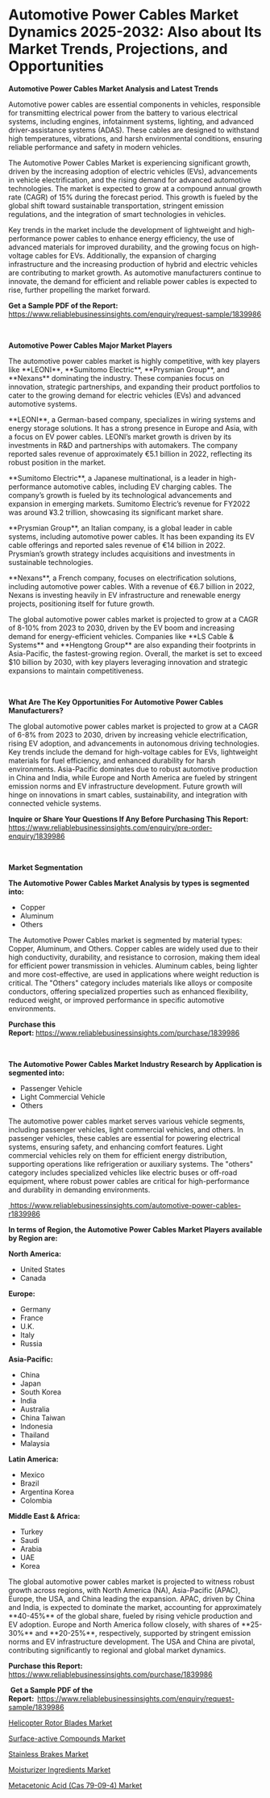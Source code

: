 <p><h1>Automotive Power Cables Market Dynamics 2025-2032: Also about Its Market Trends, Projections, and Opportunities</h1></p><p><strong>Automotive Power Cables Market Analysis and Latest Trends</strong></p>
<p><p>Automotive power cables are essential components in vehicles, responsible for transmitting electrical power from the battery to various electrical systems, including engines, infotainment systems, lighting, and advanced driver-assistance systems (ADAS). These cables are designed to withstand high temperatures, vibrations, and harsh environmental conditions, ensuring reliable performance and safety in modern vehicles.</p><p>The Automotive Power Cables Market is experiencing significant growth, driven by the increasing adoption of electric vehicles (EVs), advancements in vehicle electrification, and the rising demand for advanced automotive technologies. The market is expected to grow at a compound annual growth rate (CAGR) of 15% during the forecast period. This growth is fueled by the global shift toward sustainable transportation, stringent emission regulations, and the integration of smart technologies in vehicles.</p><p>Key trends in the market include the development of lightweight and high-performance power cables to enhance energy efficiency, the use of advanced materials for improved durability, and the growing focus on high-voltage cables for EVs. Additionally, the expansion of charging infrastructure and the increasing production of hybrid and electric vehicles are contributing to market growth. As automotive manufacturers continue to innovate, the demand for efficient and reliable power cables is expected to rise, further propelling the market forward.</p></p>
<p><strong>Get a Sample PDF of the Report:&nbsp;</strong> <a href="https://www.reliablebusinessinsights.com/enquiry/request-sample/1839986?utm_campaign=1873&utm_medium=2&utm_source=Github&utm_content=ia&utm_term=22012025&utm_id=automotive-power-cables">https://www.reliablebusinessinsights.com/enquiry/request-sample/1839986</a></p>
<p>&nbsp;</p>
<p><strong>Automotive Power Cables Major Market Players</strong></p>
<p><p>The automotive power cables market is highly competitive, with key players like **LEONI**, **Sumitomo Electric**, **Prysmian Group**, and **Nexans** dominating the industry. These companies focus on innovation, strategic partnerships, and expanding their product portfolios to cater to the growing demand for electric vehicles (EVs) and advanced automotive systems.</p><p>**LEONI**, a German-based company, specializes in wiring systems and energy storage solutions. It has a strong presence in Europe and Asia, with a focus on EV power cables. LEONI’s market growth is driven by its investments in R&D and partnerships with automakers. The company reported sales revenue of approximately €5.1 billion in 2022, reflecting its robust position in the market.</p><p>**Sumitomo Electric**, a Japanese multinational, is a leader in high-performance automotive cables, including EV charging cables. The company’s growth is fueled by its technological advancements and expansion in emerging markets. Sumitomo Electric’s revenue for FY2022 was around ¥3.2 trillion, showcasing its significant market share.</p><p>**Prysmian Group**, an Italian company, is a global leader in cable systems, including automotive power cables. It has been expanding its EV cable offerings and reported sales revenue of €14 billion in 2022. Prysmian’s growth strategy includes acquisitions and investments in sustainable technologies.</p><p>**Nexans**, a French company, focuses on electrification solutions, including automotive power cables. With a revenue of €6.7 billion in 2022, Nexans is investing heavily in EV infrastructure and renewable energy projects, positioning itself for future growth.</p><p>The global automotive power cables market is projected to grow at a CAGR of 8-10% from 2023 to 2030, driven by the EV boom and increasing demand for energy-efficient vehicles. Companies like **LS Cable & Systems** and **Hengtong Group** are also expanding their footprints in Asia-Pacific, the fastest-growing region. Overall, the market is set to exceed $10 billion by 2030, with key players leveraging innovation and strategic expansions to maintain competitiveness.</p></p>
<p>&nbsp;</p>
<p><strong>What Are The Key Opportunities For Automotive Power Cables Manufacturers?</strong></p>
<p><p>The global automotive power cables market is projected to grow at a CAGR of 6-8% from 2023 to 2030, driven by increasing vehicle electrification, rising EV adoption, and advancements in autonomous driving technologies. Key trends include the demand for high-voltage cables for EVs, lightweight materials for fuel efficiency, and enhanced durability for harsh environments. Asia-Pacific dominates due to robust automotive production in China and India, while Europe and North America are fueled by stringent emission norms and EV infrastructure development. Future growth will hinge on innovations in smart cables, sustainability, and integration with connected vehicle systems.</p></p>
<p><strong>Inquire or Share Your Questions If Any Before Purchasing This Report:</strong> <a href="https://www.reliablebusinessinsights.com/enquiry/pre-order-enquiry/1839986?utm_campaign=1873&utm_medium=2&utm_source=Github&utm_content=ia&utm_term=22012025&utm_id=automotive-power-cables">https://www.reliablebusinessinsights.com/enquiry/pre-order-enquiry/1839986</a></p>
<p>&nbsp;</p>
<p><strong>Market Segmentation</strong></p>
<p><strong>The Automotive Power Cables Market Analysis by types is segmented into:</strong></p>
<p><ul><li>Copper</li><li>Aluminum</li><li>Others</li></ul></p>
<p><p>The Automotive Power Cables market is segmented by material types: Copper, Aluminum, and Others. Copper cables are widely used due to their high conductivity, durability, and resistance to corrosion, making them ideal for efficient power transmission in vehicles. Aluminum cables, being lighter and more cost-effective, are used in applications where weight reduction is critical. The "Others" category includes materials like alloys or composite conductors, offering specialized properties such as enhanced flexibility, reduced weight, or improved performance in specific automotive environments.</p></p>
<p><strong>Purchase this Report:&nbsp;</strong><a href="https://www.reliablebusinessinsights.com/purchase/1839986?utm_campaign=1873&utm_medium=2&utm_source=Github&utm_content=ia&utm_term=22012025&utm_id=automotive-power-cables">https://www.reliablebusinessinsights.com/purchase/1839986</a></p>
<p>&nbsp;</p>
<p><strong>The Automotive Power Cables Market Industry Research by Application is segmented into:</strong></p>
<p><ul><li>Passenger Vehicle</li><li>Light Commercial Vehicle</li><li>Others</li></ul></p>
<p><p>The automotive power cables market serves various vehicle segments, including passenger vehicles, light commercial vehicles, and others. In passenger vehicles, these cables are essential for powering electrical systems, ensuring safety, and enhancing comfort features. Light commercial vehicles rely on them for efficient energy distribution, supporting operations like refrigeration or auxiliary systems. The "others" category includes specialized vehicles like electric buses or off-road equipment, where robust power cables are critical for high-performance and durability in demanding environments.</p></p>
<p><a href="https://www.reliablebusinessinsights.com/automotive-power-cables-r1839986?utm_campaign=1873&utm_medium=2&utm_source=Github&utm_content=ia&utm_term=22012025&utm_id=automotive-power-cables">&nbsp;https://www.reliablebusinessinsights.com/automotive-power-cables-r1839986</a></p>
<p><strong>In terms of Region, the Automotive Power Cables Market Players available by Region are:</strong></p>
<p>
    <p> <strong> North America: </strong>
        <ul>
            <li>United States</li>
            <li>Canada</li>
        </ul>
        </p> 
    <p> <strong> Europe: </strong>
        <ul>
            <li>Germany</li>
            <li>France</li>
            <li>U.K.</li>
            <li>Italy</li>
            <li>Russia</li>
        </ul>
        </p> 
    <p> <strong> Asia-Pacific: </strong>
        <ul>
            <li>China</li>
            <li>Japan</li>
            <li>South Korea</li>
            <li>India</li>
            <li>Australia</li>
            <li>China Taiwan</li>
            <li>Indonesia</li>
            <li>Thailand</li>
            <li>Malaysia</li>
        </ul>
        </p> 
    <p> <strong> Latin America: </strong>
        <ul>
            <li>Mexico</li>
            <li>Brazil</li>
            <li>Argentina Korea</li>
            <li>Colombia</li>
        </ul>
        </p> 
    <p> <strong> Middle East & Africa: </strong>
        <ul>
            <li>Turkey</li>
            <li>Saudi</li>
            <li>Arabia</li>
            <li>UAE</li>
            <li>Korea</li>
        </ul>
    </p>
    </p>
<p><p>The global automotive power cables market is projected to witness robust growth across regions, with North America (NA), Asia-Pacific (APAC), Europe, the USA, and China leading the expansion. APAC, driven by China and India, is expected to dominate the market, accounting for approximately **40-45%** of the global share, fueled by rising vehicle production and EV adoption. Europe and North America follow closely, with shares of **25-30%** and **20-25%**, respectively, supported by stringent emission norms and EV infrastructure development. The USA and China are pivotal, contributing significantly to regional and global market dynamics.</p></p>
<p><strong>Purchase this Report: </strong><a href="https://www.reliablebusinessinsights.com/purchase/1839986?utm_campaign=1873&utm_medium=2&utm_source=Github&utm_content=ia&utm_term=22012025&utm_id=automotive-power-cables">https://www.reliablebusinessinsights.com/purchase/1839986</a></p>
<p>&nbsp;<strong>Get a Sample PDF of the Report:&nbsp;&nbsp;</strong><a href="https://www.reliablebusinessinsights.com/enquiry/request-sample/1839986?utm_campaign=1873&utm_medium=2&utm_source=Github&utm_content=ia&utm_term=22012025&utm_id=automotive-power-cables">https://www.reliablebusinessinsights.com/enquiry/request-sample/1839986</a></p>
<p><strong></strong></p>
<p><p><a href="https://github.com/triattwood9919/Market-Research-Report-List-1/blob/main/helicopter-rotor-blades-market.md?utm_campaign=1873&utm_medium=2&utm_source=Github&utm_content=ia&utm_term=22012025&utm_id=automotive-power-cables">Helicopter Rotor Blades Market</a></p><p><a href="https://www.linkedin.com/pulse/according-latest-surface-active-compounds-market-forecast-pidmc?utm_campaign=1873&utm_medium=2&utm_source=Github&utm_content=ia&utm_term=22012025&utm_id=automotive-power-cables">Surface-active Compounds Market</a></p><p><a href="https://github.com/stillsfloria19981/Market-Research-Report-List-1/blob/main/stainless-brakes-market.md?utm_campaign=1873&utm_medium=2&utm_source=Github&utm_content=ia&utm_term=22012025&utm_id=automotive-power-cables">Stainless Brakes Market</a></p><p><a href="https://www.linkedin.com/pulse/latest-moisturizer-ingredients-market-report-size-share-nvqyc?utm_campaign=1873&utm_medium=2&utm_source=Github&utm_content=ia&utm_term=22012025&utm_id=automotive-power-cables">Moisturizer Ingredients Market</a></p><p><a href="https://www.linkedin.com/pulse/metacetonic-acid-cas-79-09-4-market-analysis-report-2025-2032-by3qf?utm_campaign=1873&utm_medium=2&utm_source=Github&utm_content=ia&utm_term=22012025&utm_id=automotive-power-cables">Metacetonic Acid (Cas 79-09-4) Market</a></p></p>